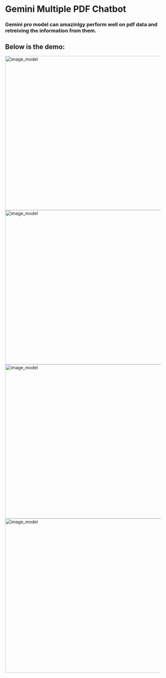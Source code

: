 # Gemini Multiple PDF Chatbot

### Gemini pro  model can amazinlgy perform well on pdf data and retreiving the information from them. 

## Below is the demo:

<img src="/images/s1.png" alt="image_model" width="900" height="500">
<img src="/images/s2.png.png" alt="image_model" width="900" height="500">
<img src="/images/s3.png.png" alt="image_model" width="900" height="500">
<img src="/images/s4.png.png" alt="image_model" width="900" height="500">


